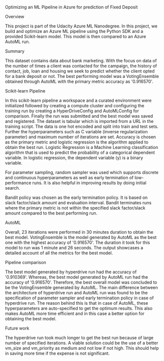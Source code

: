 Optimizing an ML Pipeline in Azure for prediction of Fixed Deposit

Overview

This project is part of the Udacity Azure ML Nanodegree.
In this project, we build and optimize an Azure ML pipeline using the Python SDK and a provided Scikit-learn model.
This model is then compared to an Azure AutoML run.

Summary

This dataset contains data about bank marketing. With the focus on data of the number of times a client was contacted for the campaign, the history of contact, job, loan and housing we seek to predict whether the client opted for a bank deposit or not.
The best performing model was a VotingEnsemble obtained through AutoML with the primary metric accuracy as '0.916570'. 

Scikit-learn Pipeline

In this scikit-learn pipeline a workspace and a curated environment were initialized followed by creating a compute cluster and configuring the training run by creating a HyperDriveConfig and AutoMLConfig for comparison. Finally the run was submitted and the best model was saved and registered. The dataset is tabular which is imported from a URL in the training script. The data is one hot encoded and split into train and test sets. Further the hyperparameters such as C variable (inverse regularization parameter) and maximum number of iterations are set. Accuracy is chosen as the primary metric and logistic regression is the algorithm applied to obtain the best run. Logistic Regression is a Machine Learning classification algorithm that is used to predict the probability of a categorical dependent variable. In logistic regression, the dependent variable (y) is a binary variable.

For parameter sampling, random sampler was used which supports discrete and continuous hyperparameters as well as early termination of low-performance runs. It is also helpful in improving results by doing initial search.

Bandit policy was chosen as the early termination policy. It is based on slack factor/slack amount and evaluation interval. Bandit terminates runs where the primary metric is not within the specified slack factor/slack amount compared to the best performing run.

AutoML

Overall, 23 iterations were performed in 30 minutes duration to obtain the best model. VotingEnsemble is the model generated by AutoML as the best one with the highest accuracy of '0.916570'. The duration it took for this model to run was 1 minute and 26 seconds.
The output showcases a detailed account of all the metrics for the best model.

Pipeline comparison

The best model generated by hyperdrive run had the accuracy of '0.910369'. Whereas, the best model generated by AutoML run had the accuracy of '0.916570'. Therefore, the best overall model was concluded to be the VotingEnsemble generated by AutoML. The main difference between the architecture of hyperdrive run and AutoML run was found to be the specification of parameter sampler and early termination policy in case of hyperdrive run. The reason behind this is that in case of AutoML, these hyperparameters are auto-specified to get the optimum results. This also makes AutoML more time efficient and in this case a better option for obtaining the best model.

Future work

The hyperdrive run took much longer to get the best run because of large number of specified iterations. A viable solution could be the use of a better vm_size and vm_priority as medium and not low if not high. This should help in saving more time if the expense is not significant. 

